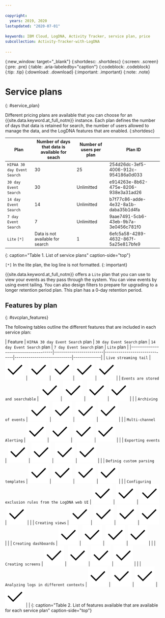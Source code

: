```yaml
---

copyright:
  years: 2019, 2020
lastupdated: "2020-07-01"

keywords: IBM Cloud, LogDNA, Activity Tracker, service plan, price
subcollection: Activity-Tracker-with-LogDNA

---
```


{:new_window: target="_blank"}
{:shortdesc: .shortdesc}
{:screen: .screen}
{:pre: .pre}
{:table: .aria-labeledby="caption"}
{:codeblock: .codeblock}
{:tip: .tip}
{:download: .download}
{:important: .important}
{:note: .note}

# Service plans
{: #service_plan}

Different pricing plans are available that you can choose for an {{site.data.keyword.at_full_notm}} instance. Each plan defines the number of days that data is retained for search, the number of users allowed to manage the data, and the LogDNA features that are enabled.
{:shortdesc}



| Plan                          | Number of days that data is available for seach | Number of users per plan | Plan ID |
|-------------------------------|-------------------------------------------------|--------------------------|---------|
| `HIPAA 30 day Event Search`   | 30                                              | 25                       | 254d26dc-3ef5-4006-912c-954186a0d033 |
| `30 day Event Search`         | 30                                              | Unlimitted               | e914263e-8b62-475e-8206-938e3a31ad26 |
| `14 day Event Search`         | 14                                              | Unlimitted               | b7f77c86-adde-4e32-8a1b-daba35b1d4fa |
| `7 day Event Search`          | 7                                               | Unlimitted               | 9aae7491-5cb6-43eb-9b7a-3e0456c781f0 |
| `Lite`   `[*]`                | Data is not available for search                | 1                        | 6efc5a58-4289-4632-867f-5a25e817bfe9 |
{: caption="Table 1. List of service plans" caption-side="top"} 

`[*]` In the lite plan, the log line is not formatted.
{: important}

{{site.data.keyword.at_full_notm}} offers a `Lite` plan that you can use to view your events as they pass through the system. You can view events by using event tailing. You can also design filters to prepare for upgrading to a longer retention period plan. This plan has a 0-day retention period.


## Features by plan
{: #svcplan_features}

The following tables outline the different features that are included in each service plan:

| Feature                              | `HIPAA 30 day Event Search` plan | `30 day Event Search` plan | `14 day Event Search` plan    | `7 day Event Search` plan     | `Lite` plan | 
|--------------------------------------|-------------------------|-------------------------------|-----------------------------|--------------|
| `Live streaming tail`                | ![Checkmark icon](images/checkmark.svg) | ![Checkmark icon](images/checkmark.svg) | ![Checkmark icon](images/checkmark.svg) |![Checkmark icon](images/checkmark.svg) |![Checkmark icon](images/checkmark.svg)|
| `Events are stored and searchable`                | ![Checkmark icon](images/checkmark.svg) | ![Checkmark icon](images/checkmark.svg) | ![Checkmark icon](images/checkmark.svg) |![Checkmark icon](images/checkmark.svg) | |
| `Archiving of events`                             | ![Checkmark icon](images/checkmark.svg) | ![Checkmark icon](images/checkmark.svg) | ![Checkmark icon](images/checkmark.svg) |![Checkmark icon](images/checkmark.svg) | |
| `Multi-channel Alerting`                      | ![Checkmark icon](images/checkmark.svg)  | ![Checkmark icon](images/checkmark.svg) | ![Checkmark icon](images/checkmark.svg) |![Checkmark icon](images/checkmark.svg) | |
| `Exporting events`                              | ![Checkmark icon](images/checkmark.svg) | ![Checkmark icon](images/checkmark.svg) | ![Checkmark icon](images/checkmark.svg) |![Checkmark icon](images/checkmark.svg) | |
| `Definig custom parsing templates`              | ![Checkmark icon](images/checkmark.svg) | ![Checkmark icon](images/checkmark.svg) | ![Checkmark icon](images/checkmark.svg) |![Checkmark icon](images/checkmark.svg) | |
| `Configuring exclusion rules from the LogDNA web UI`   | ![Checkmark icon](images/checkmark.svg) | ![Checkmark icon](images/checkmark.svg) | ![Checkmark icon](images/checkmark.svg) |![Checkmark icon](images/checkmark.svg) | |
| `Creating views`               | ![Checkmark icon](images/checkmark.svg) | ![Checkmark icon](images/checkmark.svg) | ![Checkmark icon](images/checkmark.svg) |![Checkmark icon](images/checkmark.svg) | |
| `Creating dashboards`               | ![Checkmark icon](images/checkmark.svg) | ![Checkmark icon](images/checkmark.svg) | ![Checkmark icon](images/checkmark.svg) |![Checkmark icon](images/checkmark.svg) | |
| `Creating screens`               | ![Checkmark icon](images/checkmark.svg) | ![Checkmark icon](images/checkmark.svg) | ![Checkmark icon](images/checkmark.svg) |![Checkmark icon](images/checkmark.svg) | |
| `Analyzing logs in different contexts`       | ![Checkmark icon](images/checkmark.svg) | ![Checkmark icon](images/checkmark.svg) | ![Checkmark icon](images/checkmark.svg) |![Checkmark icon](images/checkmark.svg) | |
{: caption="Table 2. List of features available that are available for each service plan" caption-side="top"} 


